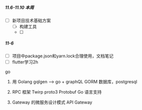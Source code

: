 ##### 11.6-11.10 本周
- [ ] 新项目技术基础方案
   - [ ] 构建工具
   - [ ] 

##### 11-6
- [ ] 项目中package.json和yarn.lock合理使用，文档笔记
- [ ] flutter学习2h

go

1. 用 Golang
   gqlgen --> go + graphQL
   GORM
   数据库，postgresql

2. RPC 框架
   Twirp
   proto3
   Protobuf Go 语言支持

3. Gateway 的微服务设计模式
   API Gateway
